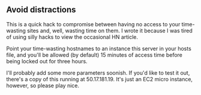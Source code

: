 ## Avoid distractions

This is a quick hack to compromise between having no access to your time-wasting sites and, well, wasting time on them. I wrote it because I was tired of using silly hacks to view the occasional HN article.

Point your time-wasting hostnames to an instance this server in your hosts file, and you'll be allowed (by default) 15 minutes of access time before being locked out for three hours.

I'll probably add some more parameters soonish. If you'd like to test it out, there's a copy of this running at 50.17.181.19. It's just an EC2 micro instance, however, so please play nice.
